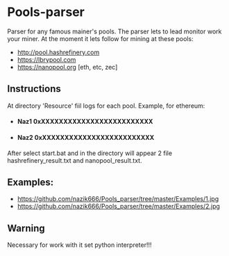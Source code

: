 # Pools-parser

Parser for any famous mainer's pools. The parser lets to lead monitor work your miner. At the moment it lets follow for mining at these pools:
* http://pool.hashrefinery.com
* https://lbrypool.com
* https://nanopool.org [eth, etc, zec]

## Instructions
  At directory 'Resource' fiil logs for each pool. Example, for ethereum:
* #### Naz1 0xXXXXXXXXXXXXXXXXXXXXXXXXX
* #### Naz2 0xXXXXXXXXXXXXXXXXXXXXXXXXX
  
After select start.bat and in the directory will appear 2 file hashrefinery_result.txt and nanopool_result.txt.

## Examples:
* https://github.com/nazik666/Pools_parser/tree/master/Examples/1.jpg <br/>
* https://github.com/nazik666/Pools_parser/tree/master/Examples/2.jpg

## Warning
Necessary for work with it set python interpreter!!!
